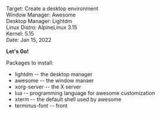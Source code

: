 Target: Create a desktop environment  
Window Manager: Awesome  
Desktop Manager: Lightdm  
Linux Distro: AlpineLinux 3.15  
Kernel: 5.15   
Date: Jan 15, 2022


**Let's Go!**


Packages to install:
* lightdm       -- the desktop manager
* awesome       -- the window manaer
* xorg-server   -- the X server
* lua           -- programming language for awesome customization
* xterm         -- the default shell used by awesome
* terminus-font -- front
